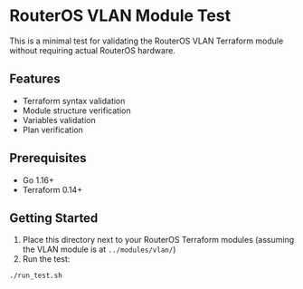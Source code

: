 # RouterOS VLAN Module Test

This is a minimal test for validating the RouterOS VLAN Terraform module without requiring actual RouterOS hardware.

## Features

- Terraform syntax validation
- Module structure verification
- Variables validation
- Plan verification

## Prerequisites

- Go 1.16+
- Terraform 0.14+

## Getting Started

1. Place this directory next to your RouterOS Terraform modules (assuming the VLAN module is at `../modules/vlan/`)
2. Run the test:

```bash
./run_test.sh